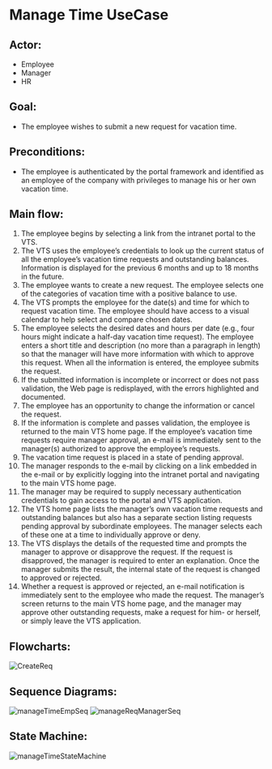 # Manage Time UseCase
## Actor: 
- Employee
- Manager
- HR
## Goal: 
- The employee wishes to submit a new request for vacation time.
## Preconditions: 
- The employee is authenticated by the portal framework and identified as an employee of the company with privileges to manage his or her own vacation time.
## Main flow:
1. The employee begins by selecting a link from the intranet portal to the VTS.
2. The VTS uses the employee’s credentials to look up the current status of all the employee’s vacation time requests and outstanding balances. Information is displayed for the previous 6 months and up to 18 months in the future.
3. The employee wants to create a new request. The employee selects
one of the categories of vacation time with a positive balance to use.
4. The VTS prompts the employee for the date(s) and time for which to request vacation time. The employee should have access to a visual calendar to help select and compare chosen dates.
5. The employee selects the desired dates and hours per date (e.g., four hours might indicate a half-day vacation time request). The employee enters a short title and description (no more than a paragraph in length) so that the manager will have more information with which to approve this request. When all the information is entered, the employee submits the request.
6. If the submitted information is incomplete or incorrect or does not pass validation, the Web page is redisplayed, with the errors highlighted and documented.
7. The employee has an opportunity to change the information or cancel the request.
8. If the information is complete and passes validation, the employee is returned to the main VTS home page. If the employee’s vacation time requests require manager approval, an e-mail is immediately sent to the manager(s) authorized to approve the employee’s requests.
9. The vacation time request is placed in a state of pending approval.
10. The manager responds to the e-mail by clicking on a link embedded in the e-mail or by explicitly logging into the intranet portal and navigating to the main VTS home page.
11. The manager may be required to supply necessary authentication credentials to gain access to the portal and VTS application.
12. The VTS home page lists the manager’s own vacation time requests and outstanding balances but also has a separate section listing requests pending approval by subordinate employees. The manager selects each of these one at a time to individually approve or deny.
13. The VTS displays the details of the requested time and prompts the manager to approve or disapprove the request. If the request is disapproved, the manager is required to enter an explanation. Once the manager submits the result, the internal state of the request is changed to approved or rejected.
14. Whether a request is approved or rejected, an e-mail notification is immediately sent to the employee who made the request. The manager’s screen returns to the main VTS home page, and the manager may approve other outstanding requests, make a request for him- or herself, or simply leave the VTS application.

## Flowcharts:
![CreateReq](https://github.com/AbdoAyman753/VTS/assets/49798366/cac98bec-5fb8-40c3-9546-42e14470d682)
## Sequence Diagrams:
![manageTimeEmpSeq](https://github.com/AbdoAyman753/VTS/assets/49798366/930f09cf-1586-4719-8777-7df63f456a11)
![manageReqManagerSeq](https://github.com/AbdoAyman753/VTS/assets/49798366/862ae651-9e85-40dc-8f19-cc70dd41e31f)
## State Machine:
![manageTimeStateMachine](https://github.com/AbdoAyman753/VTS/assets/49798366/80a8f540-d3a7-40c0-935b-ea3f7bcd58ad)

